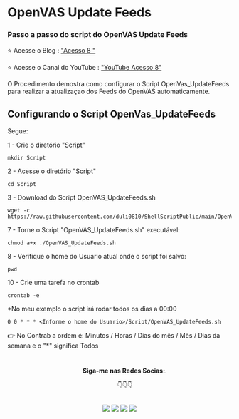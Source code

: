 # OpenVAS Update Feeds

### Passo a passo do script do OpenVAS Update Feeds ####

⭐ Acesse o Blog : ["Acesso 8 "](https://acesso8.blogspot.com)

⭐ Acesse o Canal do YouTube : ["YouTube Acesso 8"](http://www.youtube.com/channel/UCh6CzOE6aWxy_5RYG4To88g?sub_confirmation=1)

O Procedimento demostra como configurar o Script OpenVas_UpdateFeeds para realizar a atualizaçao dos Feeds do OpenVAS automaticamente. 

## Configurando o Script OpenVas_UpdateFeeds

Segue: 

1 - Crie o diretório "Script"

    mkdir Script

2 - Acesse o diretório "Script"

    cd Script

3 - Download do Script OpenVAS_UpdateFeeds.sh
    
    wget -c https://raw.githubusercontent.com/duli0810/ShellScriptPublic/main/OpenVAS/OpenVAS%20Update%20Feeds/OpenVAS_UpdateFeeds.sh
        
7 - Torne o Script "OpenVAS_UpdateFeeds.sh" executável:

    chmod a+x ./OpenVAS_UpdateFeeds.sh
    
8 - Verifique o home do Usuario atual onde o script foi salvo:

    pwd
    
10 - Crie uma tarefa no crontab

    crontab -e
    
*No meu exemplo o script irá rodar todos os dias a 00:00  
    
    0 0 * * * <Informe o home do Usuario>/Script/OpenVAS_UpdateFeeds.sh
   
👉 No Contrab a ordem é:  Minutos / Horas / Dias do mês / Mês / Dias da semana  e o "*" significa Todos 

   

#

<ul align="center"> 
  <p><b>Siga-me nas Redes Socias:</b>.</p>

  <p>👇👇👇</p>
</ul>  
  
 ##
<div align="center"> 
  <a href = "https://acesso8.blogspot.com/"><img src="https://i.imgur.com/T01dNPP.png" target="_blank"></a>
  <a href="http://www.youtube.com/channel/UCh6CzOE6aWxy_5RYG4To88g?sub_confirmation=1" target="_blank"><img src="https://i.imgur.com/Hp8VxZO.png" target="_blank"></a>
  <a href="https://twitter.com/8Acesso" target="_blank"><img src="https://i.imgur.com/NQZ8fjf.png" target="_blank"></a>
  <a href="https://www.linkedin.com/in/eduardo-rodrigues-da-silva-78895a25/" target="_blank"><img src="https://i.imgur.com/FRMLFvm.png" target="_blank"></a>
</div>
